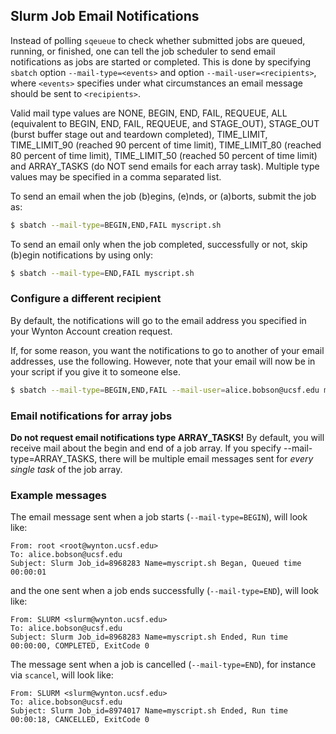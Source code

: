 ## Slurm Job Email Notifications

Instead of polling `sqeueue` to check whether submitted jobs are queued, running, or finished, one can tell the job scheduler to send email notifications as jobs are started or completed.  This is done by specifying `sbatch` option `--mail-type=<events>` and option `--mail-user=<recipients>`, where `<events>` specifies under what circumstances an email message should be sent to `<recipients>`.

Valid mail type values are NONE, BEGIN, END, FAIL, REQUEUE, ALL (equivalent to BEGIN, END, FAIL, REQUEUE, and STAGE_OUT), STAGE_OUT (burst buffer stage out and teardown completed), TIME_LIMIT, TIME_LIMIT_90 (reached 90 percent of time limit), TIME_LIMIT_80 (reached 80 percent of time limit), TIME_LIMIT_50 (reached 50 percent of time limit) and ARRAY_TASKS (do NOT send emails for each array task). Multiple type values may be specified in a comma separated list.

To send an email when the job (b)egins, (e)nds, or (a)borts, submit the job as:

```sh
$ sbatch --mail-type=BEGIN,END,FAIL myscript.sh
```

To send an email only when the job completed, successfully or not, skip (b)egin notifications by using only:

```sh
$ sbatch --mail-type=END,FAIL myscript.sh
```

### Configure a different recipient

By default, the notifications will go to the email address you specified in your Wynton Account creation request.

If, for some reason, you want the notifications to go to another of your email addresses, use the following. However, note that your email will now be in your script if you give it to someone else.

```sh
$ sbatch --mail-type=BEGIN,END,FAIL --mail-user=alice.bobson@ucsf.edu myscript.sh
```

### Email notifications for array jobs

**Do not request email notifications type ARRAY_TASKS!** By default, you will receive mail about the begin and end of a job array. If you specify --mail-type=ARRAY_TASKS, there will be multiple email messages sent for _every single task_ of the job array.

### Example messages

The email message sent when a job starts (`--mail-type=BEGIN`), will look like:

```
From: root <root@wynton.ucsf.edu>
To: alice.bobson@ucsf.edu
Subject: Slurm Job_id=8968283 Name=myscript.sh Began, Queued time 00:00:01
```

and the one sent when a job ends successfully (`--mail-type=END`), will look like:

```
From: SLURM <slurm@wynton.ucsf.edu>
To: alice.bobson@ucsf.edu
Subject: Slurm Job_id=8968283 Name=myscript.sh Ended, Run time 00:00:00, COMPLETED, ExitCode 0
```

The message sent when a job is cancelled (`--mail-type=END`),  for instance via `scancel`, will look like:

```
From: SLURM <slurm@wynton.ucsf.edu>
To: alice.bobson@ucsf.edu
Subject: Slurm Job_id=8974017 Name=myscript.sh Ended, Run time 00:00:18, CANCELLED, ExitCode 0
```


